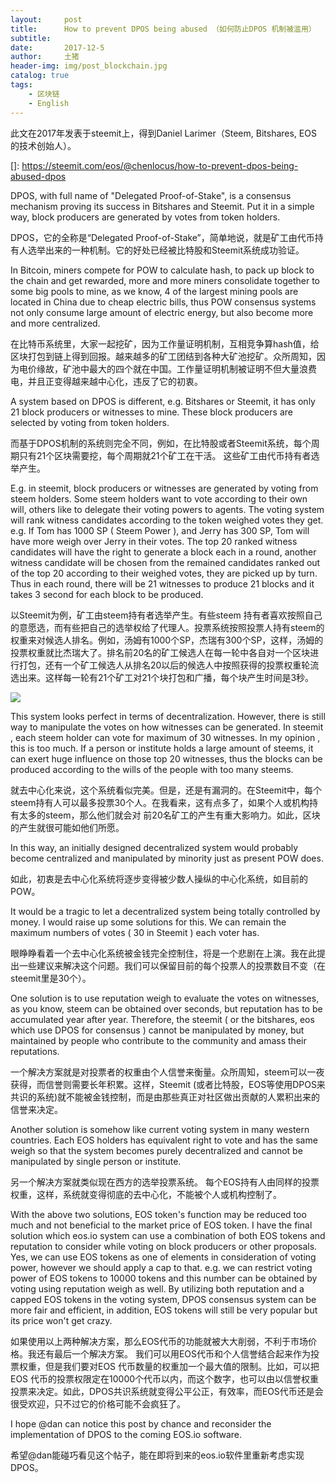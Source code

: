 ```yaml
---
layout:     post
title:      How to prevent DPOS being abused （如何防止DPOS 机制被滥用）
subtitle:   
date:       2017-12-5
author:     土猪
header-img: img/post_blockchain.jpg
catalog: true
tags:
    - 区块链
    - English
---
```



此文在2017年发表于steemit上，得到Daniel Larimer（Steem, Bitshares, EOS 的技术创始人）。

[]: https://steemit.com/eos/@chenlocus/how-to-prevent-dpos-being-abused-dpos


DPOS, with full name of  "Delegated Proof-of-Stake", is  a  consensus mechanism proving its success in Bitshares and Steemit.   Put it in a simple way,  block producers are generated by votes from token holders.



DPOS，它的全称是“Delegated Proof-of-Stake”，简单地说，就是矿工由代币持有人选举出来的一种机制。它的好处已经被比特股和Steemit系统成功验证。



In Bitcoin,  miners compete for POW to calculate hash, to  pack up block to the chain and get rewarded,  more and more miners consolidate together to some big pools to mine,  as we know,  4 of the largest mining pools are located in China due to cheap electric bills, thus POW  consensus systems not only consume large amount of electric energy, but also become more and more centralized. 



在比特币系统里，大家一起挖矿，因为工作量证明机制，互相竞争算hash值，给区块打包到链上得到回报。越来越多的矿工团结到各种大矿池挖矿。众所周知，因为电价缘故，矿池中最大的四个就在中国。工作量证明机制被证明不但大量浪费电，并且正变得越来越中心化，违反了它的初衷。



A system based on DPOS is different,   e.g.  Bitshares or Steemit, it has only 21 block producers or witnesses to mine.  These block producers are selected by voting from token holders.



而基于DPOS机制的系统则完全不同，例如，在比特股或者Steemit系统，每个周期只有21个区块需要挖，每个周期就21个矿工在干活。 这些矿工由代币持有者选举产生。



E.g.  in steemit,  block producers or witnesses are generated by voting from steem holders.   Some steem holders want to vote according to their own will, others like to delegate their voting powers to agents.   The voting system will rank witness candidates according to the token weighed votes they get.   e.g. If Tom has 1000 SP ( Steem Power ),  and Jerry has 300 SP,  Tom will have more  weigh over Jerry in their votes.   The top 20 ranked witness candidates will have the right to generate a block each in a round, another witness candidate will be chosen from the remained candidates ranked out of the top 20 according to their weighed votes, they are picked up  by turn.  Thus in each round, there will be 21 witnesses to produce 21 blocks and it takes 3 second for each block to be produced. 



以Steemit为例，矿工由steem持有者选举产生。有些steem 持有者喜欢按照自己的意愿选，而有些把自己的选举权给了代理人。投票系统按照投票人持有steem的权重来对候选人排名。例如，汤姆有1000个SP，杰瑞有300个SP，这样，汤姆的投票权重就比杰瑞大了。排名前20名的矿工候选人在每一轮中各自对一个区块进行打包，还有一个矿工候选人从排名20以后的候选人中按照获得的投票权重轮流选出来。这样每一轮有21个矿工对21个块打包和广播，每个块产生时间是3秒。

![](https://steemitimages.com/DQmTvsV8gYxGW4ZoWXTaodu19idqBBUVm7ggBmb1yK4x1Um/image.png)



This system looks perfect in terms of decentralization. However, there is still way to manipulate the votes on how witnesses can be generated.  In steemit , each steem holder can  vote for maximum of 30 witnesses.  In my opinion ,  this is too much.  If a person or institute holds a large amount of steems, it can exert huge influence on those top 20 witnesses, thus the blocks can be produced according to the wills of the people with too many steems.  



就去中心化来说，这个系统看似完美。但是，还是有漏洞的。在Steemit中，每个steem持有人可以最多投票30个人。在我看来，这有点多了，如果个人或机构持有太多的steem，那么他们就会对 前20名矿工的产生有重大影响力。如此，区块的产生就很可能如他们所愿。



In this way, an initially designed decentralized system would probably become centralized and manipulated by minority just as present POW does. 



如此，初衷是去中心化系统将逐步变得被少数人操纵的中心化系统，如目前的POW。



It would be a tragic to let a decentralized system being totally controlled by money.  I would raise up some solutions for this. We can remain the maximum numbers of votes  ( 30 in Steemit )  each voter has.



眼睁睁看着一个去中心化系统被金钱完全控制住，将是一个悲剧在上演。我在此提出一些建议来解决这个问题。我们可以保留目前的每个投票人的投票数目不变（在steemit里是30个）。



One solution is to use reputation weigh to evaluate the votes on witnesses, as you know, steem can be obtained over seconds, but reputation has to be accumulated year after year.  Therefore, the steemit ( or the bitshares, eos which use DPOS for consensus ) cannot be manipulated by money, but maintained by people who contribute to the community and amass their reputations.



一个解决方案就是对投票者的权重由个人信誉来衡量。众所周知，steem可以一夜获得，而信誉则需要长年积累。这样，Steemit (或者比特股，EOS等使用DPOS来共识的系统)就不能被金钱控制，而是由那些真正对社区做出贡献的人累积出来的信誉来决定。



Another solution is somehow like current voting system in many western countries. Each EOS holders has equivalent right to vote and has the same weigh so that the system becomes purely decentralized and cannot be manipulated by single person or institute. 





另一个解决方案就类似现在西方的选举投票系统。 每个EOS持有人由同样的投票权重，这样，系统就变得彻底的去中心化，不能被个人或机构控制了。



With the above two solutions, EOS token's function may be reduced too much and not beneficial to the market price of EOS token.  I have the final solution which eos.io system can use a combination of both EOS tokens and reputation to consider while voting on block producers or other proposals.   Yes, we can use EOS tokens as one of elements in consideration of voting power, however we should apply a cap to that.  e.g.  we can restrict voting power of EOS tokens to 10000 tokens and this number can be obtained by voting using reputation weigh as well.  By  utilizing both reputation and a capped EOS tokens in the voting system,  DPOS consensus system can be more fair and efficient, in addition, EOS tokens will still be very popular but its price won't get crazy. 



如果使用以上两种解决方案，那么EOS代币的功能就被大大削弱，不利于市场价格。我还有最后一个解决方案。 我们可以用EOS代币和个人信誉结合起来作为投票权重，但是我们要对EOS 代币数量的权重加一个最大值的限制。比如，可以把EOS 代币的投票权限定在10000个代币以内，而这个数字，也可以由以信誉权重投票来决定。如此，DPOS共识系统就变得公平公正，有效率，而EOS代币还是会很受欢迎，只不过它的价格可能不会疯狂了。



I hope @dan can notice this post by chance and reconsider the implementation of DPOS to the coming EOS.io software.  



希望@dan能碰巧看见这个帖子，能在即将到来的eos.io软件里重新考虑实现DPOS。